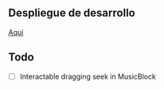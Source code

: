 ## Despliegue de desarrollo

<a href="https://xenodochial-allen-f76ee2.netlify.app/">Aquí</a>

## Todo

-   [ ] Interactable dragging seek in MusicBlock
